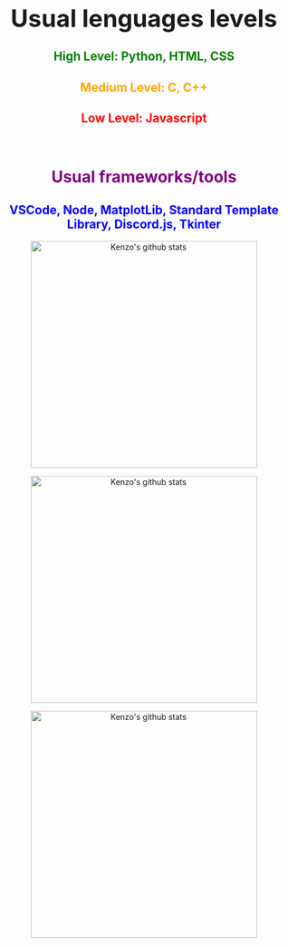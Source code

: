 <center>
    <h1 style="font-size:300%;"> Usual lenguages levels </h1>
    <h2 style="color: green;"> High Level: Python, HTML, CSS </h2>
    <h2 style="color: orange;"> Medium Level: C, C++ </h2>
    <h2 style="color: red;"> Low Level: Javascript </h2>
    <br>
    <h1 style="color: purple;"> Usual frameworks/tools </h1>
    <h2 style="color: blue;"> VSCode, Node, MatplotLib, Standard Template Library, Discord.js, Tkinter </h2>
    <tr>
      <td>
        <p align="center"><a href="#"><img width="400px" src="https://github-readme-stats.vercel.app/api?username=Kenzo-Sugai&show_icons=true&count_private=true&hide_border=true&&exclude_repo=DatabaseAnalysisProject,probability-and-statistics-database-analysis,FacialRecognitionProject,ClassroomProject&include_all_commits=true&theme=radical" alt="Kenzo's github stats"/>
          </a></p>
       <p align="center"><a href="#"><img width="400px" src="https://github-readme-streak-stats.herokuapp.com/?user=Kenzo-Sugai&hide_border=true&theme=radical"  alt="Kenzo's github stats"/></a></p>
      </td>
       <td>
        <p align="center"><a href="#"><img width="400px" src="https://github-readme-stats.vercel.app/api/top-langs?username=Kenzo-Sugai&layout=compact&langs_count=20&hide_border=true&theme=radical" alt="Kenzo's github stats"/> </a></p>
      </td>
      </tr>
</center>
<br/>
